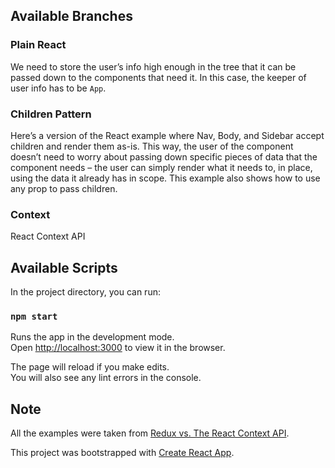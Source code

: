 ## Available Branches

### Plain React
We need to store the user’s info high enough in the tree that it can be passed down to the components that need it. In this case, the keeper of user info has to be `App`.

### Children Pattern
Here’s a version of the React example where Nav, Body, and Sidebar accept children and render them as-is. This way, the user of the component doesn’t need to worry about passing down specific pieces of data that the component needs – the user can simply render what it needs to, in place, using the data it already has in scope. This example also shows how to use any prop to pass children.

### Context
React Context API


## Available Scripts

In the project directory, you can run:

### `npm start`

Runs the app in the development mode.<br>
Open [http://localhost:3000](http://localhost:3000) to view it in the browser.

The page will reload if you make edits.<br>
You will also see any lint errors in the console.

## Note
All the examples were taken from [Redux vs. The React Context API](https://daveceddia.com/context-api-vs-redux/).

This project was bootstrapped with [Create React App](https://github.com/facebook/create-react-app).